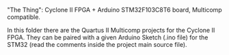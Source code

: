 "The Thing": Cyclone II FPGA + Arduino STM32F103C8T6 board, Multicomp compatible.

In this folder there are the Quartus II Multicomp projects for the Cyclone II FPGA. They can be paired with a given Arduino Sketch (.ino file) for the STM32 (read the comments inside the project main source file).
